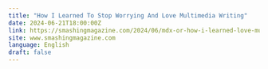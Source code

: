 ```yaml
---
title: "How I Learned To Stop Worrying And Love Multimedia Writing"
date: 2024-06-21T18:00:00Z
link: https://smashingmagazine.com/2024/06/mdx-or-how-i-learned-love-multimedia-writing/?utm_medium=RSS&utm_source=news.12bit.vn
site: www.smashingmagazine.com
language: English
draft: false
---
```

